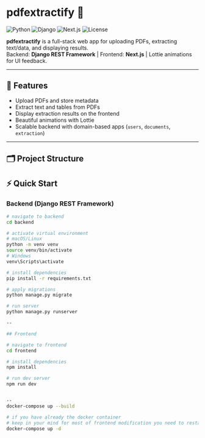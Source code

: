 

# pdfextractify 🚀

![Python](https://img.shields.io/badge/python-3.9+-blue)
![Django](https://img.shields.io/badge/django-4.2-green)
![Next.js](https://img.shields.io/badge/next.js-13-black)
![License](https://img.shields.io/badge/license-MIT-lightgrey)

**pdfextractify** is a full-stack web app for uploading PDFs, extracting text/data, and displaying results.  
Backend: **Django REST Framework** | Frontend: **Next.js** | Lottie animations for UI feedback.

---

## 🔹 Features

- Upload PDFs and store metadata  
- Extract text and tables from PDFs  
- Display extraction results on the frontend  
- Beautiful animations with Lottie  
- Scalable backend with domain-based apps (`users`, `documents`, `extraction`)  

---

## 🗂 Project Structure



## ⚡ Quick Start

### Backend (Django REST Framework)

```bash
# navigate to backend
cd backend

# activate virtual environment
# macOS/Linux
python -m venv venv
source venv/bin/activate
# Windows
venv\Scripts\activate

# install dependencies
pip install -r requirements.txt

# apply migrations
python manage.py migrate

# run server
python manage.py runserver

--

## Frontend

# navigate to frontend
cd frontend

# install dependencies
npm install

# run dev server
npm run dev


--
docker-compose up --build

# if you have already the docker container
# keep in your mind for most of frontend modification you need to restart frontend server
docker-compose up -d 